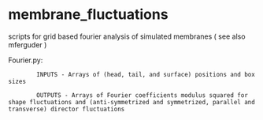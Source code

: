 # membrane_fluctuations
scripts for grid based fourier analysis of simulated membranes ( see also mferguder )

Fourier.py: 

            INPUTS - Arrays of (head, tail, and surface) positions and box sizes

            OUTPUTS - Arrays of Fourier coefficients modulus squared for shape fluctuations and (anti-symmetrized and symmetrized, parallel and transverse) director fluctuations 
